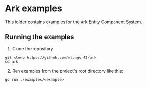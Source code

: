 # Ark examples

This folder contains examples for the [Ark](https://github.com/mlange-42/ark) Entity Component System.

## Running the examples

1. Clone the repository

```
git clone https://github.com/mlange-42/ark
cd ark
```

2. Run examples from the project's root directory like this:

```
go run ./examples/<example>
```
